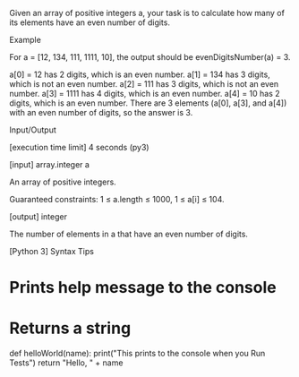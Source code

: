 Given an array of positive integers a, your task is to calculate how many of its elements have an even number of digits.

Example

For a = [12, 134, 111, 1111, 10], the output should be evenDigitsNumber(a) = 3.

a[0] = 12 has 2 digits, which is an even number.
a[1] = 134 has 3 digits, which is not an even number.
a[2] = 111 has 3 digits, which is not an even number.
a[3] = 1111 has 4 digits, which is an even number.
a[4] = 10 has 2 digits, which is an even number.
There are 3 elements (a[0], a[3], and a[4]) with an even number of digits, so the answer is 3.

Input/Output

[execution time limit] 4 seconds (py3)

[input] array.integer a

An array of positive integers.

Guaranteed constraints:
1 ≤ a.length ≤ 1000,
1 ≤ a[i] ≤ 104.

[output] integer

The number of elements in a that have an even number of digits.

[Python 3] Syntax Tips

# Prints help message to the console
# Returns a string
def helloWorld(name):
    print("This prints to the console when you Run Tests")
    return "Hello, " + name
